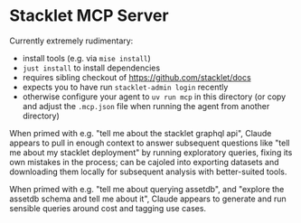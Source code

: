 # Stacklet MCP Server

Currently extremely rudimentary:
* install tools (e.g. via `mise install`)
* `just install` to install dependencies
* requires sibling checkout of https://github.com/stacklet/docs
* expects you to have run `stacklet-admin login` recently
* otherwise configure your agent to `uv run mcp` in this directory (or copy and adjust the `.mcp.json` file when running the agent from another directory)

When primed with e.g. "tell me about the stacklet graphql api", Claude appears to pull in enough context to answer subsequent questions like "tell me about my stacklet deployment" by running exploratory queries, fixing its own mistakes in the process; can be cajoled into exporting datasets and downloading them locally for subsequent analysis with better-suited tools.

When primed with e.g. "tell me about querying assetdb", and "explore the assetdb schema and tell me about it", Claude appears to generate and run sensible queries around cost and tagging use cases.
